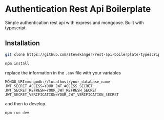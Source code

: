 # Authentication Rest Api Boilerplate

Simple authentication rest api with express and mongoose. Built with typescript.

## Installation

```bash
git clone https://github.com/stevekanger/rest-api-boilerplate-typescript.git
```

```bash
npm install
```

replace the information in the `.env` file with your variables

```
MONGO_URI=mongodb://localhost/your_database_name
JWT_SECRET_ACCESS=YOUR_JWT_ACCESS_SECRET
JWT_SECRET_REFRESH=YOUR_JWT_REFRESH_SECRET
JWT_SECRET_VERIFICATION=YOUR_JWT_VERIFICATION_SECRET
```

and then to develop

```bash
npm run dev
```
